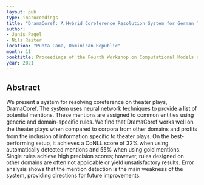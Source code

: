 ```yaml
---
layout: pub
type: inproceedings
title: "DramaCoref: A Hybrid Coreference Resolution System for German Theater Plays"
author:
- Janis Pagel
- Nils Reiter
location: "Punta Cana, Dominican Republic"
month: 11
booktitle: Proceedings of the Fourth Workshop on Computational Models of Reference, Anaphora and Coreference
year: 2021
---
```


## Abstract

We present a system for resolving coreference on theater plays, DramaCoref. The system uses neural network techniques to provide a list of potential mentions. These mentions are assigned to common entities using generic and domain-speciﬁc rules. We ﬁnd that DramaCoref works well on the theater plays when compared to corpora from other domains and proﬁts from the inclusion of information speciﬁc to theater plays. On the best-performing setup, it achieves a CoNLL score of 32% when using automatically detected mentions and 55% when using gold mentions. Single rules achieve high precision scores; however, rules designed on other domains are often not applicable or yield unsatisfactory results. Error analysis shows that the mention detection is the main weakness of the system, providing directions for future improvements.